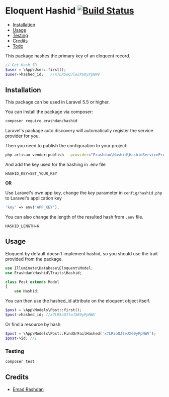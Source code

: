 # Eloquent Hashid [![Build Status](https://travis-ci.org/erashdan/hashid.svg?branch=master)](https://travis-ci.org/erashdan/hashid)

* [Installation](#installation)
* [Usage](#usage)
* [Testing](#testing)
* [Credits](#credits)
* [Todo](#todo)

This package hashes the primary key of an eloquent record.

```php
// Get Hash ID
$user = \App\User::first();
$user->hashed_id;   //x7LR5oQJleJX60yPpNWV
```

## Installation
This package can be used in Laravel 5.5 or higher.

You can install the package via composer:

``` bash
composer require erashdan/hashid
```

Laravel's package auto discovery will automatically register the service provider for you.

Then you need to publish the configuration to your project:

```bash
php artisan vendor:publish --provider="Erashdan\Hashid\HashidServiceProvider" --tag="config"
``` 

And add the key used for the hashing in .env file
```dotenv
HASHID_KEY=SET_YOUR_KEY
```

**OR**

Use Laravel's own app key, change the _key_ parameter in `config/hashid.php` to Laravel's application key
```php
'key' => env('APP_KEY'),
```

You can also change the length of the resulted hash from `.env` file.

```dotenv
HASHID_LENGTH=6
```

## Usage

Eloquent by default doesn't implement hashid, so you should use the trait provided from the package.

```php
use Illuminate\Database\Eloquent\Model;
use Erashdan\Hashid\Traits\Hashid;

class Post extends Model
{
    use Hashid;
```

You can then use the hashed_id attribute on the eloquent object itself.

```php
$post = \App\Models\Post::first();
$post->hashed_id; //x7LR5oQJleJX60yPpNWV
```

Or find a resource by hash
```php
$post = \App\Models\Post::FindOrFailHashed('x7LR5oQJleJX60yPpNWV');
$post->id; //1
```

### Testing

``` bash
composer test
```

## Credits
- [Emad Rashdan](https://github.com/erashdan)
